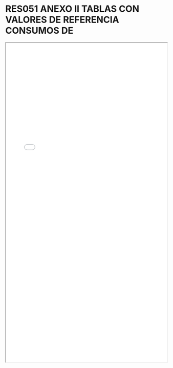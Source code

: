 # RES051 ANEXO II TABLAS CON VALORES DE REFERENCIA CONSUMOS DE

<iframe src="../RES051 ANEXO II TABLAS CON VALORES DE REFERENCIA CONSUMOS DE.pdf" width="100%" height="1000px"></iframe>
